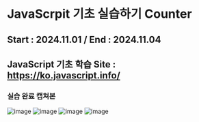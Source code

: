 # JavaScrpit 기초 실습하기 Counter
## Start : 2024.11.01 / End : 2024.11.04

## JavaScript 기초 학습 Site : https://ko.javascript.info/

### 실습 완료 캡쳐본
![image](https://github.com/user-attachments/assets/ef822766-1a6a-4495-8265-eb8f25c5ec69)
![image](https://github.com/user-attachments/assets/e953dbec-8dc3-4181-8807-9eca5e99ac47)
![image](https://github.com/user-attachments/assets/3f21fa5d-e6e9-44ce-87c9-952b5d7bd784)
![image](https://github.com/user-attachments/assets/2ccfebd7-563a-4965-86ff-24a5f9ac1f30)

